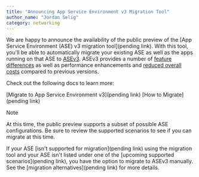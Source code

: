 ```yaml
---
title: "Announcing App Service Environment v3 Migration Tool"
author_name: "Jordan Selig"
category: networking
---
```


We are happy to announce the availability of the public preview of the [App Service Environment (ASE) v3 migration tool](pending link). With this tool, you'll be able to automatically migrate your existing ASE as well as the apps running on that ASE to [ASEv3](https://docs.microsoft.com/azure/app-service/environment/overview). ASEv3 provides a number of [feature differences](https://docs.microsoft.com/azure/app-service/environment/overview#feature-differences) as well as performance enhancements and [reduced overall costs](https://docs.microsoft.com/azure/app-service/environment/overview#pricing) compared to previous versions.

Check out the following docs to learn more:

[Migrate to App Service Environment v3](pending link)
[How to Migrate](pending link)

> [!NOTE]
> At this time, the public preview supports a subset of possible ASE configurations. Be sure to review the supported scenarios to see if you can migrate at this time.
>

If your ASE [isn't supported for migration](pending link) using the migration tool and your ASE isn't listed under one of the [upcoming supported scenarios](pending link), you have the option to migrate to ASEv3 manually. See the [migration alternatives](pending link) for more details.
